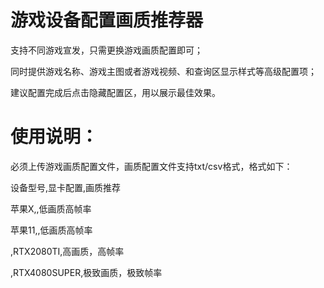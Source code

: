 # 游戏设备配置画质推荐器

支持不同游戏宣发，只需更换游戏画质配置即可；

同时提供游戏名称、游戏主图或者游戏视频、和查询区显示样式等高级配置项；

建议配置完成后点击隐藏配置区，用以展示最佳效果。


# 使用说明：
必须上传游戏画质配置文件，画质配置文件支持txt/csv格式，格式如下：

设备型号,显卡配置,画质推荐

苹果X,,低画质高帧率

苹果11,,低画质高帧率

,RTX2080TI,高画质，高帧率

,RTX4080SUPER,极致画质，极致帧率
